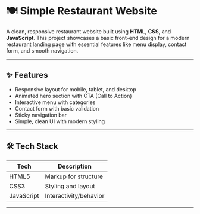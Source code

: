 # 🍽️ Simple Restaurant Website

A clean, responsive restaurant website built using **HTML**, **CSS**, and **JavaScript**. This project showcases a basic front-end design for a modern restaurant landing page with essential features like menu display, contact form, and smooth navigation.

---

## ✨ Features

-   Responsive layout for mobile, tablet, and desktop
-   Animated hero section with CTA (Call to Action)
-   Interactive menu with categories
-   Contact form with basic validation
-   Sticky navigation bar
-   Simple, clean UI with modern styling

---

## 🛠️ Tech Stack

| Tech       | Description            |
| ---------- | ---------------------- |
| HTML5      | Markup for structure   |
| CSS3       | Styling and layout     |
| JavaScript | Interactivity/behavior |

---
